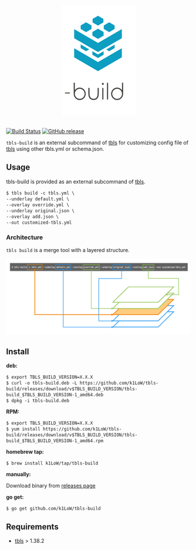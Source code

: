 <p align="center">
<br>
<img src="https://github.com/k1LoW/tbls-build/raw/master/img/logo.png" width="200" alt="tbls-build">
<br>
<br>
</p>

[![Build Status](https://github.com/k1LoW/tbls-build/workflows/build/badge.svg)](https://github.com/k1LoW/tbls-build/actions) [![GitHub release](https://img.shields.io/github/release/k1LoW/tbls-build.svg)](https://github.com/k1LoW/tbls-build/releases)

`tbls-build` is an external subcommand of [tbls](https://github.com/k1LoW/tbls) for customizing config file of [tbls](https://github.com/k1LoW/tbls) using other tbls.yml or schema.json.

## Usage

tbls-build is provided as an external subcommand of [tbls](https://github.com/k1LoW/tbls).

```
$ tbls build -c tbls.yml \
--underlay default.yml \
--overlay override.yml \
--underlay original.json \
--overlay add.json \
--out customized-tbls.yml
```

### Architecture

`tbls build` is a merge tool with a layered structure.

![layer](img/layer.png)

## Install

**deb:**

``` console
$ export TBLS_BUILD_VERSION=X.X.X
$ curl -o tbls-build.deb -L https://github.com/k1LoW/tbls-build/releases/download/v$TBLS_BUILD_VERSION/tbls-build_$TBLS_BUILD_VERSION-1_amd64.deb
$ dpkg -i tbls-build.deb
```

**RPM:**

``` console
$ export TBLS_BUILD_VERSION=X.X.X
$ yum install https://github.com/k1LoW/tbls-build/releases/download/v$TBLS_BUILD_VERSION/tbls-build_$TBLS_BUILD_VERSION-1_amd64.rpm
```

**homebrew tap:**

```console
$ brew install k1LoW/tap/tbls-build
```

**manually:**

Download binary from [releases page](https://github.com/k1LoW/tbls-build/releases)

**go get:**

```console
$ go get github.com/k1LoW/tbls-build
```

## Requirements

- [tbls](https://github.com/k1LoW/tbls) > 1.38.2
